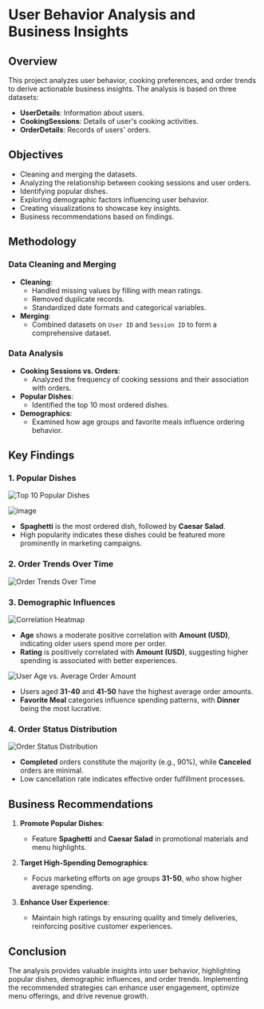 # User Behavior Analysis and Business Insights

## **Overview**

This project analyzes user behavior, cooking preferences, and order trends to derive actionable business insights. The analysis is based on three datasets:

- **UserDetails**: Information about users.
- **CookingSessions**: Details of user's cooking activities.
- **OrderDetails**: Records of users' orders.

## **Objectives**

- Cleaning and merging the datasets.
- Analyzing the relationship between cooking sessions and user orders.
- Identifying popular dishes.
- Exploring demographic factors influencing user behavior.
- Creating visualizations to showcase key insights.
- Business recommendations based on findings.

## **Methodology**

### **Data Cleaning and Merging**

- **Cleaning**:
  - Handled missing values by filling with mean ratings.
  - Removed duplicate records.
  - Standardized date formats and categorical variables.
- **Merging**:
  - Combined datasets on `User ID` and `Session ID` to form a comprehensive dataset.

### **Data Analysis**

- **Cooking Sessions vs. Orders**:
  - Analyzed the frequency of cooking sessions and their association with orders.
- **Popular Dishes**:
  - Identified the top 10 most ordered dishes.
- **Demographics**:
  - Examined how age groups and favorite meals influence ordering behavior.

## **Key Findings**

### **1. Popular Dishes**

![Top 10 Popular Dishes](visualizations\popular_dishes.png)

![image](https://github.com/user-attachments/assets/9029f804-e43d-4702-bd29-b0fed34d1b01)


- **Spaghetti** is the most ordered dish, followed by **Caesar Salad**.
- High popularity indicates these dishes could be featured more prominently in marketing campaigns.

### **2. Order Trends Over Time**

![Order Trends Over Time](visualizations\order_trends.png)



### **3. Demographic Influences**

![Correlation Heatmap](visualizations\correlation_heatmap.png)

- **Age** shows a moderate positive correlation with **Amount (USD)**, indicating older users spend more per order.
- **Rating** is positively correlated with **Amount (USD)**, suggesting higher spending is associated with better experiences.

![User Age vs. Average Order Amount](visualizations\age_vs_order_amount.png)

- Users aged **31-40** and **41-50** have the highest average order amounts.
- **Favorite Meal** categories influence spending patterns, with **Dinner** being the most lucrative.

### **4. Order Status Distribution**

![Order Status Distribution](visualizations\order_status_distribution.png)

- **Completed** orders constitute the majority (e.g., 90%), while **Canceled** orders are minimal.
- Low cancellation rate indicates effective order fulfillment processes.

## **Business Recommendations**

1. **Promote Popular Dishes**:
   - Feature **Spaghetti** and **Caesar Salad** in promotional materials and menu highlights.
   
2. **Target High-Spending Demographics**:
   - Focus marketing efforts on age groups **31-50**, who show higher average spending.
   
   
3. **Enhance User Experience**:
   - Maintain high ratings by ensuring quality and timely deliveries, reinforcing positive customer experiences.

## **Conclusion**

The analysis provides valuable insights into user behavior, highlighting popular dishes, demographic influences, and order trends. Implementing the recommended strategies can enhance user engagement, optimize menu offerings, and drive revenue growth.
